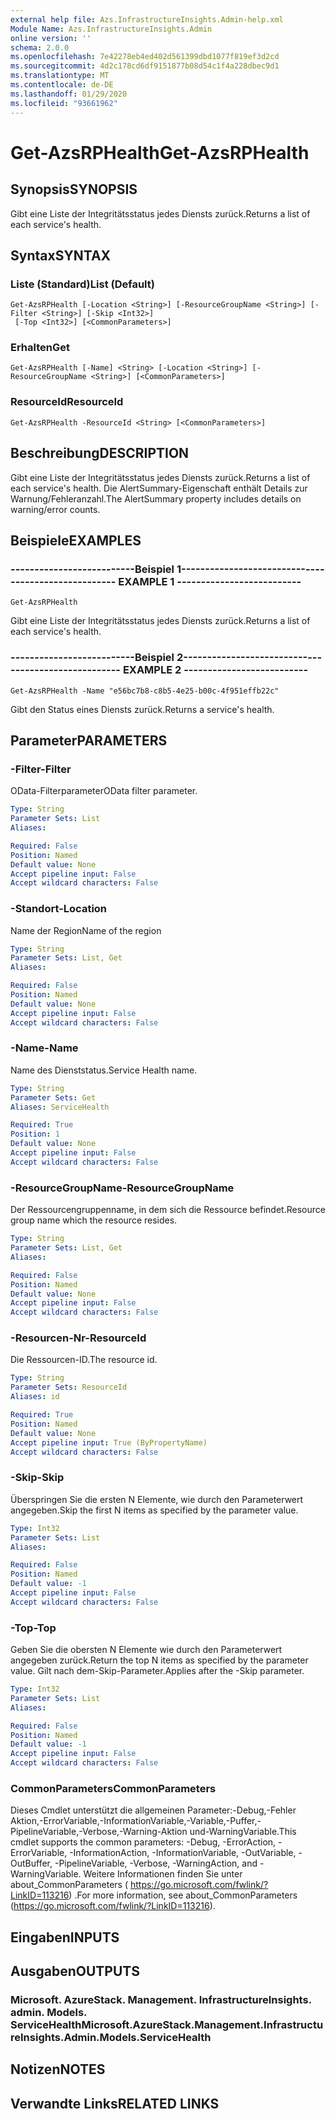 ```yaml
---
external help file: Azs.InfrastructureInsights.Admin-help.xml
Module Name: Azs.InfrastructureInsights.Admin
online version: ''
schema: 2.0.0
ms.openlocfilehash: 7e42278eb4ed402d561399dbd1077f819ef3d2cd
ms.sourcegitcommit: 4d2c178cd6df9151877b08d54c1f4a228dbec9d1
ms.translationtype: MT
ms.contentlocale: de-DE
ms.lasthandoff: 01/29/2020
ms.locfileid: "93661962"
---
```

# <span data-ttu-id="76848-101">Get-AzsRPHealth</span><span class="sxs-lookup"><span data-stu-id="76848-101">Get-AzsRPHealth</span></span>

## <span data-ttu-id="76848-102">Synopsis</span><span class="sxs-lookup"><span data-stu-id="76848-102">SYNOPSIS</span></span>
<span data-ttu-id="76848-103">Gibt eine Liste der Integritätsstatus jedes Diensts zurück.</span><span class="sxs-lookup"><span data-stu-id="76848-103">Returns a list of each service's health.</span></span>

## <span data-ttu-id="76848-104">Syntax</span><span class="sxs-lookup"><span data-stu-id="76848-104">SYNTAX</span></span>

### <span data-ttu-id="76848-105">Liste (Standard)</span><span class="sxs-lookup"><span data-stu-id="76848-105">List (Default)</span></span>
```
Get-AzsRPHealth [-Location <String>] [-ResourceGroupName <String>] [-Filter <String>] [-Skip <Int32>]
 [-Top <Int32>] [<CommonParameters>]
```

### <span data-ttu-id="76848-106">Erhalten</span><span class="sxs-lookup"><span data-stu-id="76848-106">Get</span></span>
```
Get-AzsRPHealth [-Name] <String> [-Location <String>] [-ResourceGroupName <String>] [<CommonParameters>]
```

### <span data-ttu-id="76848-107">ResourceId</span><span class="sxs-lookup"><span data-stu-id="76848-107">ResourceId</span></span>
```
Get-AzsRPHealth -ResourceId <String> [<CommonParameters>]
```

## <span data-ttu-id="76848-108">Beschreibung</span><span class="sxs-lookup"><span data-stu-id="76848-108">DESCRIPTION</span></span>
<span data-ttu-id="76848-109">Gibt eine Liste der Integritätsstatus jedes Diensts zurück.</span><span class="sxs-lookup"><span data-stu-id="76848-109">Returns a list of each service's health.</span></span> <span data-ttu-id="76848-110">Die AlertSummary-Eigenschaft enthält Details zur Warnung/Fehleranzahl.</span><span class="sxs-lookup"><span data-stu-id="76848-110">The AlertSummary property includes details on warning/error counts.</span></span>

## <span data-ttu-id="76848-111">Beispiele</span><span class="sxs-lookup"><span data-stu-id="76848-111">EXAMPLES</span></span>

### <span data-ttu-id="76848-112">--------------------------Beispiel 1--------------------------</span><span class="sxs-lookup"><span data-stu-id="76848-112">-------------------------- EXAMPLE 1 --------------------------</span></span>
```
Get-AzsRPHealth
```

<span data-ttu-id="76848-113">Gibt eine Liste der Integritätsstatus jedes Diensts zurück.</span><span class="sxs-lookup"><span data-stu-id="76848-113">Returns a list of each service's health.</span></span>

### <span data-ttu-id="76848-114">--------------------------Beispiel 2--------------------------</span><span class="sxs-lookup"><span data-stu-id="76848-114">-------------------------- EXAMPLE 2 --------------------------</span></span>
```
Get-AzsRPHealth -Name "e56bc7b8-c8b5-4e25-b00c-4f951effb22c"
```

<span data-ttu-id="76848-115">Gibt den Status eines Diensts zurück.</span><span class="sxs-lookup"><span data-stu-id="76848-115">Returns a service's health.</span></span>

## <span data-ttu-id="76848-116">Parameter</span><span class="sxs-lookup"><span data-stu-id="76848-116">PARAMETERS</span></span>

### <span data-ttu-id="76848-117">-Filter</span><span class="sxs-lookup"><span data-stu-id="76848-117">-Filter</span></span>
<span data-ttu-id="76848-118">OData-Filterparameter</span><span class="sxs-lookup"><span data-stu-id="76848-118">OData filter parameter.</span></span>

```yaml
Type: String
Parameter Sets: List
Aliases: 

Required: False
Position: Named
Default value: None
Accept pipeline input: False
Accept wildcard characters: False
```

### <span data-ttu-id="76848-119">-Standort</span><span class="sxs-lookup"><span data-stu-id="76848-119">-Location</span></span>
<span data-ttu-id="76848-120">Name der Region</span><span class="sxs-lookup"><span data-stu-id="76848-120">Name of the region</span></span>

```yaml
Type: String
Parameter Sets: List, Get
Aliases: 

Required: False
Position: Named
Default value: None
Accept pipeline input: False
Accept wildcard characters: False
```

### <span data-ttu-id="76848-121">-Name</span><span class="sxs-lookup"><span data-stu-id="76848-121">-Name</span></span>
<span data-ttu-id="76848-122">Name des Dienststatus.</span><span class="sxs-lookup"><span data-stu-id="76848-122">Service Health name.</span></span>

```yaml
Type: String
Parameter Sets: Get
Aliases: ServiceHealth

Required: True
Position: 1
Default value: None
Accept pipeline input: False
Accept wildcard characters: False
```

### <span data-ttu-id="76848-123">-ResourceGroupName</span><span class="sxs-lookup"><span data-stu-id="76848-123">-ResourceGroupName</span></span>
<span data-ttu-id="76848-124">Der Ressourcengruppenname, in dem sich die Ressource befindet.</span><span class="sxs-lookup"><span data-stu-id="76848-124">Resource group name which the resource resides.</span></span>

```yaml
Type: String
Parameter Sets: List, Get
Aliases: 

Required: False
Position: Named
Default value: None
Accept pipeline input: False
Accept wildcard characters: False
```

### <span data-ttu-id="76848-125">-Resourcen-Nr</span><span class="sxs-lookup"><span data-stu-id="76848-125">-ResourceId</span></span>
<span data-ttu-id="76848-126">Die Ressourcen-ID.</span><span class="sxs-lookup"><span data-stu-id="76848-126">The resource id.</span></span>

```yaml
Type: String
Parameter Sets: ResourceId
Aliases: id

Required: True
Position: Named
Default value: None
Accept pipeline input: True (ByPropertyName)
Accept wildcard characters: False
```

### <span data-ttu-id="76848-127">-Skip</span><span class="sxs-lookup"><span data-stu-id="76848-127">-Skip</span></span>
<span data-ttu-id="76848-128">Überspringen Sie die ersten N Elemente, wie durch den Parameterwert angegeben.</span><span class="sxs-lookup"><span data-stu-id="76848-128">Skip the first N items as specified by the parameter value.</span></span>

```yaml
Type: Int32
Parameter Sets: List
Aliases: 

Required: False
Position: Named
Default value: -1
Accept pipeline input: False
Accept wildcard characters: False
```

### <span data-ttu-id="76848-129">-Top</span><span class="sxs-lookup"><span data-stu-id="76848-129">-Top</span></span>
<span data-ttu-id="76848-130">Geben Sie die obersten N Elemente wie durch den Parameterwert angegeben zurück.</span><span class="sxs-lookup"><span data-stu-id="76848-130">Return the top N items as specified by the parameter value.</span></span>
<span data-ttu-id="76848-131">Gilt nach dem-Skip-Parameter.</span><span class="sxs-lookup"><span data-stu-id="76848-131">Applies after the -Skip parameter.</span></span>

```yaml
Type: Int32
Parameter Sets: List
Aliases: 

Required: False
Position: Named
Default value: -1
Accept pipeline input: False
Accept wildcard characters: False
```

### <span data-ttu-id="76848-132">CommonParameters</span><span class="sxs-lookup"><span data-stu-id="76848-132">CommonParameters</span></span>
<span data-ttu-id="76848-133">Dieses Cmdlet unterstützt die allgemeinen Parameter:-Debug,-Fehler Aktion,-ErrorVariable,-InformationVariable,-Variable,-Puffer,-PipelineVariable,-Verbose,-Warning-Aktion und-WarningVariable.</span><span class="sxs-lookup"><span data-stu-id="76848-133">This cmdlet supports the common parameters: -Debug, -ErrorAction, -ErrorVariable, -InformationAction, -InformationVariable, -OutVariable, -OutBuffer, -PipelineVariable, -Verbose, -WarningAction, and -WarningVariable.</span></span> <span data-ttu-id="76848-134">Weitere Informationen finden Sie unter about_CommonParameters ( https://go.microsoft.com/fwlink/?LinkID=113216) .</span><span class="sxs-lookup"><span data-stu-id="76848-134">For more information, see about_CommonParameters (https://go.microsoft.com/fwlink/?LinkID=113216).</span></span>

## <span data-ttu-id="76848-135">Eingaben</span><span class="sxs-lookup"><span data-stu-id="76848-135">INPUTS</span></span>

## <span data-ttu-id="76848-136">Ausgaben</span><span class="sxs-lookup"><span data-stu-id="76848-136">OUTPUTS</span></span>

### <span data-ttu-id="76848-137">Microsoft. AzureStack. Management. InfrastructureInsights. admin. Models. ServiceHealth</span><span class="sxs-lookup"><span data-stu-id="76848-137">Microsoft.AzureStack.Management.InfrastructureInsights.Admin.Models.ServiceHealth</span></span>

## <span data-ttu-id="76848-138">Notizen</span><span class="sxs-lookup"><span data-stu-id="76848-138">NOTES</span></span>

## <span data-ttu-id="76848-139">Verwandte Links</span><span class="sxs-lookup"><span data-stu-id="76848-139">RELATED LINKS</span></span>

